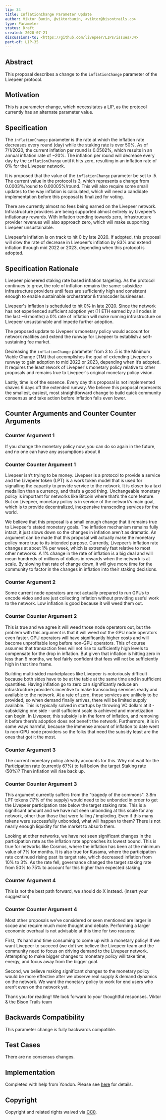 ```yaml
---
lip: 34
title: InflationChange Parameter Update
author: Viktor Bunin, @viktorbunin, <viktor@bisontrails.co> 
type: Parameter
status: Draft
created: 2020-07-21
discussions-to: <https://github.com/livepeer/LIPs/issues/34>
part-of: LIP-35
---
```


## Abstract

This proposal describes a change to the `inflationChange` parameter of the Livepeer protocol.

## Motivation

This is a parameter change, which necessitates a LIP, as the protocol currently has an alternate parameter value.

## Specification

The `inflationChange` parameter is the rate at which the inflation rate decreases every round (day) while the staking rate is over 50%. As of 7/1/2020, the current inflation per round is 0.0502%, which results in an annual inflation rate of ~20%. The inflation per round will decrease every day by the `inflationChange` until it hits zero, resulting in an inflation rate of 0% for the Livepeer network.

It is proposed that the value of the `inflationChange` parameter be set to .5. The current value in the protocol is 3, which represents a change from 0.0003%/round to 0.00005%/round. This will also require some small updates to the way inflation is calculated, which will need a candidate implementation before this proposal is finalized for voting.

There are currently almost no fees being earned on the Livepeer network. Infrastructure providers are being supported almost entirely by Livepeer’s inflationary rewards. With inflation trending towards zero, infrastructure provider revenues will also approach zero, which will make supporting Livepeer unsustainable.

Livepeer’s inflation is on track to hit 0 by late 2020. If adopted, this proposal will slow the rate of decrease in Livepeer’s inflation by 83% and extend inflation through mid 2022 or 2023, depending when this protocol is adopted.

## Specification Rationale

Livepeer pioneered staking rate based inflation targeting. As the protocol continues to grow, the role of inflation remains the same: subsidize infrastructure providers until fees are sufficiently high and consistent enough to enable sustainable orchestrator & transcoder businesses.

Livepeer's inflation is scheduled to hit 0% in late 2020. Since the network has not experienced sufficient adoption yet (11 ETH earned by all nodes in the last ~6 months) a 0% rate of inflation will make running infrastructure on Livepeer unsustainable and impede further adoption.

The proposed update to Livepeer's monetary policy would account for network realities and extend the runway for Livepeer to establish a self-sustaining fee market.

Decreasing the `inflationChange` parameter from 3 to .5 is the Minimum Viable Change (TM) that accomplishes the goal of extending Livepeer's runway to gain adoption to mid 2022 or 2023, depending when it’s adopted. It requires the least rework of Livepeer's monetary policy relative to other proposals and remains true to Livepeer's original monetary policy vision.

Lastly, time is of the essence. Every day this proposal is not implemented shaves 6 days off the extended runway. We believe this proposal represents the smallest, easiest, most straightforward change to build quick community consensus and take action before inflation falls even lower.

## Counter Arguments and Counter Counter Arguments

### Counter Argument 1
If you change the monetary policy now, you can do so again in the future, and no one can have any assumptions about it

### Counter Counter Argument 1
Livepeer isn’t trying to be money. Livepeer is a protocol to provide a service and the Livepeer token (LPT) is a work token model that is used for signalling the capacity to provide service to the network. It is closer to a taxi medallion than a currency, and that’s a good thing. Unchangeable monetary policy is important for networks like Bitcoin where that’s the core feature. But on Livepeer, monetary policy is in service of the network’s main goal, which is to provide decentralized, inexpensive transcoding services for the world.

We believe that this proposal is a small enough change that it remains true to Livepeer’s stated monetary goals. The inflation mechanism remains fully intact, it just slows down so the changes in inflation aren’t as dramatic. An argument can be made that this proposal will actually make the monetary policy more true to its intended purpose. Currently, Livepeer’s inflation rate changes at about 1% per week, which is extremely fast relative to most other networks. A 1% change in the rate of inflation is a big deal and will mean hundreds of millions of dollars in rewards when the network is at scale. By slowing that rate of change down, it will give more time for the community to factor in the changes in inflation into their staking decisions.

### Counter Argument 2
Some current node operators are not actually prepared to run GPUs to encode video and are just collecting inflation without providing useful work to the network. Low inflation is good because it will weed them out.

### Counter Counter Argument 2
This is true and we agree it will weed those node operators out, but the problem with this argument is that it will weed out the GPU node operators even faster. GPU operators will have significantly higher costs and will become unprofitable long before non-GPU operators. This of course assumes that transaction fees will not rise to sufficiently high levels to compensate for the drop in inflation. But given that inflation is hitting zero in less than 5 months, we feel fairly confident that fees will not be sufficiently high in that time frame.

Building multi-sided marketplaces like Livepeer is notoriously difficult because both sides have to be at the table at the same time and in sufficient quantities. Having inflation go to zero can significantly reduce an infrastructure provider’s incentive to make transcoding services ready and available to the network. At a rate of zero, those services are unlikely to be provided, so when demand finally arrives, there will be limited supply available. This is typically solved in startups by throwing VC dollars at it - subsidizing one side - until sufficient scale is achieved and monetization can begin. In Livepeer, this subsidy is in the form of inflation, and removing it before there’s adoption does not benefit the network. Furthermore, it is in some ways harmful, because the immense amount of inflation to date went to non-GPU node providers so the folks that need the subsidy least are the ones that got it the most.

### Counter Argument 3
The current monetary policy already accounts for this. Why not wait for the Participation rate (currently 67%) to fall below the target Staking rate (50%)? Then inflation will rise back up.

### Counter Counter Argument 3
This argument currently suffers from the "tragedy of the commons". 3.8m LPT tokens (17% of the supply) would need to be unbonded in order to get the Livepeer participation rate below the target staking rate. This is a significant amount and we have not seen unbonding at this scale for any network, other than those that were failing / imploding. Even if this many tokens were successfully unbonded, what will happen to them? There is not nearly enough liquidity for the market to absorb them.

Looking at other networks, we have not seen significant changes in the participation rate as the inflation rate approaches its lowest bound. This is true for networks like Cosmos, where the inflation has been at the minimum value of 7% for months. It is also true for Kusama, where the participation rate continued rising past its target rate, which decreased inflation from 10% to 3%. As the rate fell, governance changed the target staking rate from 50% to 75% to account for this higher than expected staking.

### Counter Argument 4
This is not the best path forward, we should do X instead. (insert your suggestion)

### Counter Counter Argument 4
Most other proposals we’ve considered or seen mentioned are larger in scope and require much more thought and debate. Performing a larger economic overhaul is not advisable at this time for two reasons:

First, it’s hard and time consuming to come up with a monetary policy! If we want Livepeer to succeed (we do!) we believe the Livepeer team and the community need to focus on driving demand to the Livepeer network. Attempting to make bigger changes to monetary policy will take time, energy, and focus away from the bigger goal.

Second, we believe making significant changes to the monetary policy would be more effective after we observe real supply & demand dynamics on the network. We want the monetary policy to work for end users who aren’t even on the network yet.

Thank you for reading! We look forward to your thoughtful responses.
Viktor & the Bison Trails team

## Backwards Compatibility

This parameter change is fully backwards compatible. 

## Test Cases

There are no consensus changes.

## Implementation

Completed with help from Yondon. Please see [here](https://github.com/livepeer/LIPs/issues/34#issuecomment-659575558) for details.

## Copyright

Copyright and related rights waived via [CC0](https://creativecommons.org/publicdomain/zero/1.0/).

